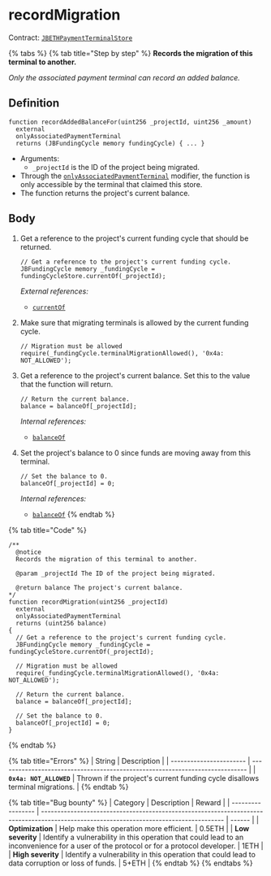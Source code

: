 # recordMigration

Contract: [`JBETHPaymentTerminalStore`](broken-reference)​‌

{% tabs %}
{% tab title="Step by step" %}
**Records the migration of this terminal to another.**

_Only the associated payment terminal can record an added balance._

## Definition

```solidity
function recordAddedBalanceFor(uint256 _projectId, uint256 _amount)
  external
  onlyAssociatedPaymentTerminal
  returns (JBFundingCycle memory fundingCycle) { ... }
```

* Arguments:
  * `_projectId` is the ID of the project being migrated.
* Through the [`onlyAssociatedPaymentTerminal`](../modifiers/onlyassociatedpaymentterminal.md) modifier, the function is only accessible by the terminal that claimed this store.
* The function returns the project's current balance.

## Body

1.  Get a reference to the project's current funding cycle that should be returned.

    ```solidity
    // Get a reference to the project's current funding cycle.
    JBFundingCycle memory _fundingCycle = fundingCycleStore.currentOf(_projectId);
    ```

    _External references:_

    * [`currentOf`](../../../jbfundingcyclestore/read/currentof.md)
2.  Make sure that migrating terminals is allowed by the current funding cycle.

    ```solidity
    // Migration must be allowed
    require(_fundingCycle.terminalMigrationAllowed(), '0x4a: NOT_ALLOWED');
    ```
3.  Get a reference to the project's current balance. Set this to the value that the function will return.

    ```solidity
    // Return the current balance.
    balance = balanceOf[_projectId];
    ```

    _Internal references:_

    * [`balanceOf`](../properties/balanceof.md)
4.  Set the project's balance to 0 since funds are moving away from this terminal.

    ```solidity
    // Set the balance to 0.
    balanceOf[_projectId] = 0;
    ```

    _Internal references:_

    * [`balanceOf`](../properties/balanceof.md)
{% endtab %}

{% tab title="Code" %}
```solidity
/** 
  @notice
  Records the migration of this terminal to another.

  @param _projectId The ID of the project being migrated.

  @return balance The project's current balance.
*/
function recordMigration(uint256 _projectId)
  external
  onlyAssociatedPaymentTerminal
  returns (uint256 balance)
{
  // Get a reference to the project's current funding cycle.
  JBFundingCycle memory _fundingCycle = fundingCycleStore.currentOf(_projectId);

  // Migration must be allowed
  require(_fundingCycle.terminalMigrationAllowed(), '0x4a: NOT_ALLOWED');

  // Return the current balance.
  balance = balanceOf[_projectId];

  // Set the balance to 0.
  balanceOf[_projectId] = 0;
}
```
{% endtab %}

{% tab title="Errors" %}
| String                  | Description                                                                  |
| ----------------------- | ---------------------------------------------------------------------------- |
| **`0x4a: NOT_ALLOWED`** | Thrown if the project's current funding cycle disallows terminal migrations. |
{% endtab %}

{% tab title="Bug bounty" %}
| Category          | Description                                                                                                                            | Reward |
| ----------------- | -------------------------------------------------------------------------------------------------------------------------------------- | ------ |
| **Optimization**  | Help make this operation more efficient.                                                                                               | 0.5ETH |
| **Low severity**  | Identify a vulnerability in this operation that could lead to an inconvenience for a user of the protocol or for a protocol developer. | 1ETH   |
| **High severity** | Identify a vulnerability in this operation that could lead to data corruption or loss of funds.                                        | 5+ETH  |
{% endtab %}
{% endtabs %}
